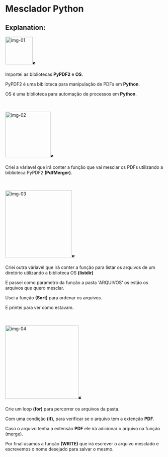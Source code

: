 <h1><strong>Mesclador Python</strong></h1>
<h2>Explanation:</h2>
<div>
  <img width="87" alt="img-01" src="https://github.com/Marcos18h/Mesclador-Python/assets/142311932/597c4732-35d1-45a8-a79a-f0339404aaaf">🡿
  <p>Importei as bibliotecas <strong>PyPDF2</strong> e <strong>OS</strong>.</p>
  <p>PyPDF2 é uma biblioteca para manipulação de PDFs em <strong>Python</strong>.</p>
  <p>OS é uma biblioteca para automação de processos em <strong>Python</strong>.</p>
</div>
<br>
<br>
<div> 
<img width="144" alt="img-02" src="https://github.com/Marcos18h/Mesclador-Python/assets/142311932/a5f231f1-a6e1-4adf-aaf3-9b26c5e79a29">🡿
  <p>Criei a váriavel que irá conter a função que vai mesclar os PDFs utilizando a biblioteca PyPDF2 <strong>(PdfMerger)</strong>.</p>
</div>
<br>
<br>
<div>
<img width="212" alt="img-03" src="https://github.com/Marcos18h/Mesclador-Python/assets/142311932/3636f446-deae-4d38-9714-f9273c683b0b">🡿
  <p>Criei outra váriavel que irá conter a função para listar os arquivos de um diretório utilizando a biblioteca OS <strong>(listdir)</strong></p>
  <p>E passei como parametro da função a pasta 'ARQUIVOS' os estão os arquivos que quero mesclar.</p>
  <p>Usei a função <strong>(Sort)</strong> para ordenar os arquivos.</p>
  <p>E printei para ver como estavam.</p>
</div>
<br>
<br>
<div>
  <img width="233" alt="img-04" src="https://github.com/Marcos18h/Mesclador-Python/assets/142311932/170f5368-74c1-453c-8a81-ff2f7a8c9506">🡿
  <p>Crie um loop <strong>(for)</strong> para percorrer os arquivos da pasta.</p>
  <p>Com uma condição <strong>(if)</strong>, para verificar se o arquivo tem a extenção <strong>PDF</strong>.</p>
  <p>Caso o arquivo tenha a extensão <strong>PDF</strong> ele irá adicionar o arquivo na função (merge).</p>
  <p>Por final usamos a função <strong>(WRITE)</strong> que irá escrever o arquivo mesclado e escrevemos o nome desejado para salvar o mesmo.</p>
</div>

